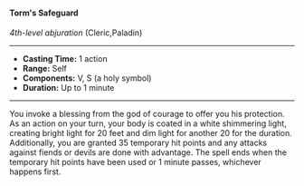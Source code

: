 #### Torm's Safeguard
*4th-level abjuration* (Cleric,Paladin)
___
- **Casting Time:** 1 action
- **Range:** Self
- **Components:** V, S (a holy symbol)
- **Duration:** Up to 1 minute
---
You invoke a blessing from the god of courage to offer you his protection. As an action on your turn, your body is coated in a white shimmering light, creating bright light for 20 feet and dim light for another 20 for the duration. Additionally, you are granted 35 temporary hit points and any attacks against fiends or devils are done with advantage. The spell ends when the temporary hit points have been used or 1 minute passes, whichever happens first.
